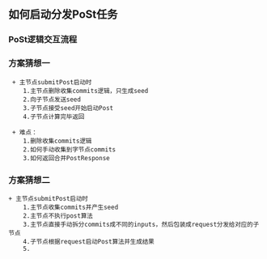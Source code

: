 ## 如何启动分发PoSt任务

### PoSt逻辑交互流程

### 方案猜想一
     + 主节点submitPost启动时
        1.主节点删除收集commits逻辑，只生成seed
        2.向子节点发送seed
        3.子节点接受seed开始启动Post
        4.子节点计算完毕返回
     
     + 难点：
        1.删除收集commits逻辑
        2.如何手动收集到字节点commits
        3.如何返回合并PostResponse
        
        
### 方案猜想二
    + 主节点submitPost启动时
        1.主节点收集commits并产生seed
        2.主节点不执行post算法
        3.主节点直接手动拆分commits成不同的inputs，然后包装成request分发给对应的子节点
        4.子节点根据request启动Post算法并生成结果
        5.
        